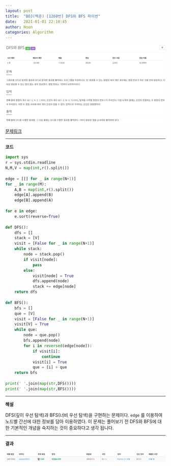 ```yaml
---
layout: post
title:  "BOJ(백준) [1260번] DFS와 BFS 파이썬"
date:   2021-01-01 22:10:45
author: Hoon
categories: Algorithm
---
```


![DFS와BFS문제.PNG](https://github.com/hoon-923/hoon-923.github.io/blob/master/_images/DFS%EC%99%80BFS%EB%AC%B8%EC%A0%9C.PNG?raw=true)

[문제링크](https://www.acmicpc.net/problem/1260)

------

**코드**

~~~python
import sys
r = sys.stdin.readline
N,M,V = map(int,r().split())

edge = [[] for _ in range(N+1)]
for _ in range(M):               
	A,B = map(int,r().split())
	edge[A].append(B)
	edge[B].append(A)

for e in edge:              
	e.sort(reverse=True)

def DFS():
	dfs = []
	stack = [V]
	visit = [False for _ in range(N+1)]
	while stack:                    
		node = stack.pop()
		if visit[node]:
			pass
		else:
			visit[node] = True
			dfs.append(node)
			stack += edge[node]
	return dfs

def BFS():
	bfs = [] 
	que = [V]
	visit = [False for _ in range(N+1)]
	visit[V] = True
	while que:
		node = que.pop()
		bfs.append(node)
		for i in reversed(edge[node]):
			if visit[i]:
				continue
			visit[i] = True
			que = [i] + que
	return bfs
	
print(' '.join(map(str,DFS())))
print(' '.join(map(str,BFS())))
~~~

----

**해설**

DFS(깊이 우선 탐색)과 BFS(너비 우선 탐색)을 구현하는 문제이다. `edge` 를 이용하여 노드별 간선에 대한 정보를 담아 이용하였다. 이 문제는 풀어보기 전 DFS와 BFS에 대한 기본적인 개념을 숙지하는 것이 중요하다고 생각 됩니다.

-----

**결과**

![DFS와BFS결과.PNG](https://github.com/hoon-923/hoon-923.github.io/blob/master/_images/DFS%EC%99%80BFS%EA%B2%B0%EA%B3%BC.PNG?raw=true)

